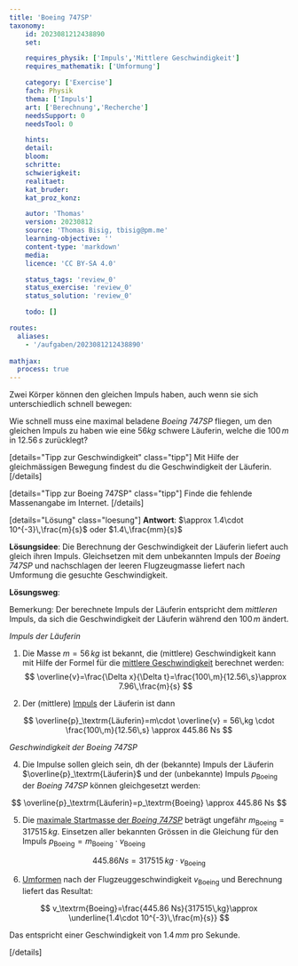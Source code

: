 ```yaml
---
title: 'Boeing 747SP'
taxonomy:
	id: 2023081212438890
	set:

	requires_physik: ['Impuls','Mittlere Geschwindigkeit']
	requires_mathematik: ['Umformung']

	category: ['Exercise']
	fach: Physik
	thema: ['Impuls']
	art: ['Berechnung','Recherche']
	needsSupport: 0
	needsTool: 0

	hints: 
	detail: 
	bloom: 
	schritte: 
	schwierigkeit: 
	realitaet:
	kat_bruder:
	kat_proz_konz: 

	autor: 'Thomas'
	version: 20230812
	source: 'Thomas Bisig, tbisig@pm.me'
	learning-objective: ''
	content-type: 'markdown'
	media:
	licence: 'CC BY-SA 4.0'

	status_tags: 'review_0'
	status_exercise: 'review_0'
	status_solution: 'review_0'

	todo: []

routes:
  aliases:
    - '/aufgaben/2023081212438890'
    
mathjax:
  process: true
---
```


Zwei Körper können den gleichen Impuls haben, auch wenn sie sich unterschiedlich schnell bewegen:

Wie schnell muss eine maximal beladene _Boeing 747SP_ fliegen, um den gleichen Impuls zu haben wie eine $56 kg$ schwere Läuferin, welche die $100\,m$ in $12.56\,s$ zurücklegt?

[details="Tipp zur Geschwindigkeit" class="tipp"]
Mit Hilfe der gleichmässigen Bewegung findest du die Geschwindigkeit der Läuferin.
[/details]

[details="Tipp zur Boeing 747SP" class="tipp"]
Finde die fehlende Massenangabe im Internet.
[/details]

[details="Lösung" class="loesung"]
**Antwort**: $\approx 1.4\cdot 10^{-3}\,\frac{m}{s}$ oder $1.4\,\frac{mm}{s}$

**Lösungsidee**:
Die Berechnung der Geschwindigkeit der Läuferin liefert auch gleich ihren Impuls. Gleichsetzen mit dem unbekannten Impuls der _Boeing 747SP_ und nachschlagen der leeren Flugzeugmasse liefert nach Umformung die gesuchte Geschwindigkeit.

**Lösungsweg**:

Bemerkung: Der berechnete Impuls der Läuferin entspricht dem _mittleren_ Impuls, da sich die Geschwindigkeit der Läuferin während den $100\,m$ ändert.

_Impuls der Läuferin_

1. Die Masse $m=56\,kg$ ist bekannt, die (mittlere) Geschwindigkeit kann mit Hilfe der Formel für die [mittlere Geschwindigkeit](/konzepte/mittlere-geschwindigkeit) berechnet werden:
$$
\overline{v}=\frac{\Delta x}{\Delta t}=\frac{100\,m}{12.56\,s}\approx 7.96\,\frac{m}{s}
$$

2. Der (mittlere) [Impuls](/konzepte/impuls) der Läuferin ist dann

$$
\overline{p}_\textrm{Läuferin}=m\cdot \overline{v} = 56\,kg \cdot \frac{100\,m}{12.56\,s} \approx 445.86 Ns
$$

_Geschwindigkeit der Boeing 747SP_

4. Die Impulse sollen gleich sein, dh der (bekannte) Impuls der Läuferin $\overline{p}_\textrm{Läuferin}$ und der (unbekannte) Impuls $p_\textrm{Boeing}$ der _Boeing 747SP_ können gleichgesetzt werden:

$$
\overline{p}_\textrm{Läuferin}=p_\textrm{Boeing} \approx 445.86 Ns
$$

5. Die [maximale Startmasse der _Boeing 747SP_](https://de.wikipedia.org/wiki/Boeing_747#Technische_Daten) beträgt ungefähr $m_\textrm{Boeing}=317515\,kg$. Einsetzen aller bekannten Grössen in die Gleichung für den Impuls $p_\textrm{Boeing}=m_\textrm{Boeing}\cdot v_\textrm{Boeing}$

$$
445.86 Ns = 317515\,kg \cdot v_\textrm{Boeing}
$$

6. [Umformen](/konzepte/umformung) nach der Flugzeuggeschwindigkeit $v_\textrm{Boeing}$ und Berechnung liefert das Resultat:

$$
v_\textrm{Boeing}=\frac{445.86 Ns}{317515\,kg}\approx \underline{1.4\cdot 10^{-3}\,\frac{m}{s}}
$$

Das entspricht einer Geschwindigkeit von $1.4\,mm$ pro Sekunde.

[/details]